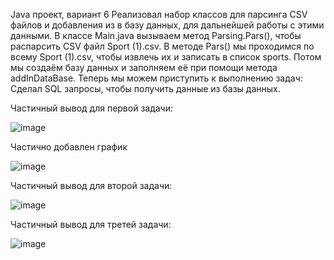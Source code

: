 Java проект, вариант 6
Реализовал набор классов для парсинга CSV файлов и добавления из в базу данных, для дальнейшей работы с этими данными. В классе Main.java вызываем метод Parsing.Pars(), чтобы распарсить CSV файл Sport (1).csv. В методе Pars() мы проходимся по всему Sport (1).csv, чтобы извлечь их и записать в список sports. Потом мы создаём базу данных и заполняем её при помощи метода addInDataBase.
Теперь мы можем приступить к выполнению задач:
Сделал SQL запросы, чтобы получить данные из базы данных.

Частичный вывод для первой задачи:

![image](https://user-images.githubusercontent.com/84526875/147417405-66f3eef3-0a15-4770-83fa-e34ccd21e578.png)

Частично добавлен график

![image](https://user-images.githubusercontent.com/84526875/147417413-9cd18b85-462c-444d-b1eb-2b42c56c560b.png)

Частичный вывод для второй задачи:

![image](https://user-images.githubusercontent.com/84526875/147417419-0071b7f4-b088-4271-9f1f-7520c41f87f3.png)

Частичный вывод для третей задачи:

![image](https://user-images.githubusercontent.com/84526875/147417422-c4139b7d-69e3-4a6d-b758-8eb18e0eb67f.png)
